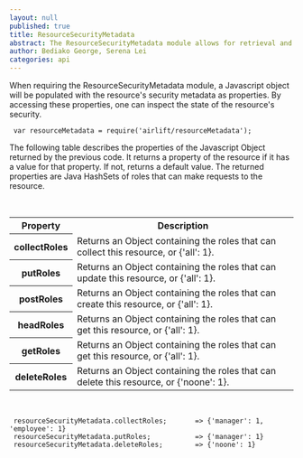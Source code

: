 ```yaml
---
layout: null
published: true
title: ResourceSecurityMetadata
abstract: The ResourceSecurityMetadata module allows for retrieval and inspection of a resource's security metadata.
author: Bediako George, Serena Lei
categories: api
---
```


When requiring the ResourceSecurityMetadata module, a Javascript object will be populated with the resource's security metadata as properties. By accessing these properties, one can inspect the state of the resource's security.


     var resourceMetadata = require('airlift/resourceMetadata');


The following table describes the properties of the Javascript Object returned by the previous code. It returns a property of the resource if it has a value for that property. If not, returns a default value. The returned properties are Java HashSets of roles that can make requests to the resource.

<br>

<table class="functions">
  <tr>
    <th class="head">Property</th>
    <th class="head">Description</th>
  </tr>
  <tr class="even">
    <th id="ResourceSecurityMetadata_collectRoles">collectRoles</th>
    <td>Returns an Object containing the roles that can collect this resource, or {'all': 1}.</td>
  </tr>
  <tr class="odd">
    <th id="ResourceSecurityMetadata_putRoles">putRoles</th>
    <td>Returns an Object containing the roles that can update this resource, or {'all': 1}.</td>
  </tr>
  <tr class="even">
    <th id="ResourceSecurityMetadata_postRoles">postRoles</th>
    <td>Returns an Object containing the roles that can create this resource, or {'all': 1}.</td>
  </tr>
  <tr class="odd">
    <th id="ResourceSecurityMetadata_headRoles">headRoles</th>
    <td>Returns an Object containing the roles that can get this resource, or {'all': 1}.</td>
  </tr>
  <tr class="even">
    <th id="ResourceSecurityMetadata_getRoles">getRoles</th>
    <td>Returns an Object containing the roles that can get this resource, or {'all': 1}.</td>
  </tr>
  <tr class="odd">
    <th id="ResourceSecurityMetadata_deleteRoles">deleteRoles</th>
    <td>Returns an Object containing the roles that can delete this resource, or {'noone': 1}.</td>
  </tr>
</table>

<br>


     resourceSecurityMetadata.collectRoles;       => {'manager': 1, 'employee': 1}
     resourceSecurityMetadata.putRoles;           => {'manager': 1}
     resourceSecurityMetadata.deleteRoles;        => {'noone': 1}






